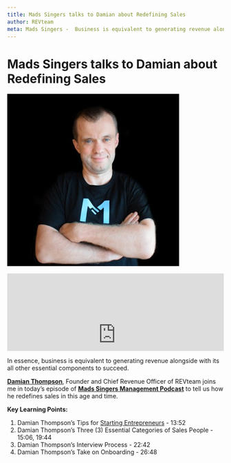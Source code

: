 ```yaml
---
title: Mads Singers talks to Damian about Redefining Sales
author: REVteam
meta: Mads Singers -  Business is equivalent to generating revenue alongside all other essential components to succeed.
---
```


# Mads Singers talks to Damian about Redefining Sales

![featured image](./img/mIA7NA2w_400x400.jpeg)

<div class="hs-embed-wrapper" data-service="share.transistor" data-responsive="true" style="position: relative; overflow: hidden; width: 100%; height: auto; padding: 0; max-width: 100%px; max-height: 180px; min-width: 256px; display: block; margin: auto;"><div class="hs-embed-content-wrapper"><div style="position: relative; overflow: hidden; max-width: 100%; padding-bottom: 56.25%; margin: 0px;"><iframe width="100%" height="180" frameborder="no" scrolling="no" seamless src="https://share.transistor.fm/e/1c369612" style="position: absolute; top: 0px; left: 0px; width: 100%; height: 100%; border: none;"></iframe></div></div></div>

In essence, business is equivalent to generating revenue alongside with its all other essential components to succeed.

**[Damian Thompson](https://www.linkedin.com/in/damianthompson)**, Founder and Chief Revenue Officer of REVteam joins me in today’s episode of **[Mads Singers Management Podcast](https://madssingers.com/podcasts/)** to tell us how he redefines sales in this age and time.

**Key Learning Points:**

1. Damian Thompson’s Tips for [Starting Entrepreneurs](https://www.madssingers.com/blog/three-stages-of-business-ownership) - 13:52
2. Damian Thompson’s Three (3) Essential Categories of Sales People - 15:06, 19:44
3. Damian Thompson’s Interview Process - 22:42
4. Damian Thompson’s Take on Onboarding - 26:48